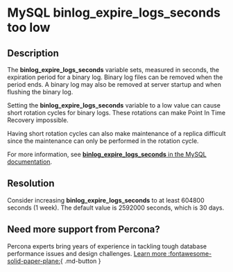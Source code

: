 # MySQL binlog_expire_logs_seconds too low

## Description

The **binlog_expire_logs_seconds** variable sets, measured in seconds, the expiration period for a binary log. Binary log files can be removed when the period ends. A binary log may also be removed at server startup and when flushing the binary log. 

Setting the **binlog_expire_logs_seconds** variable to a low value can cause short rotation cycles for binary logs. These rotations can make Point In Time Recovery impossible.

Having short rotation cycles can also make maintenance of a replica difficult since the maintenance can only be performed in the rotation cycle.  

For more information, see [**binlog_expire_logs_seconds** in the MySQL documentation](https://dev.mysql.com/doc/refman/8.0/en/replication-options-binary-log.html#sysvar_binlog_expire_logs_second). 


## Resolution

Consider increasing **binlog_expire_logs_seconds** to at least 604800 seconds (1 week). The default value is 2592000 seconds, which is 30 days.

## Need more support from Percona?

Percona experts bring years of experience in tackling tough database performance issues and design challenges.
[Learn more :fontawesome-solid-paper-plane:](https://per.co.na/subscribe){ .md-button }
